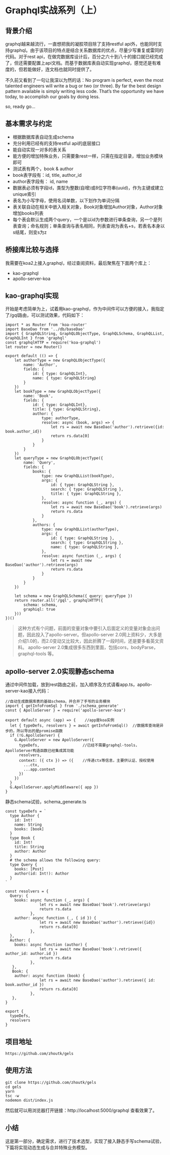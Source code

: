 # Graphql实战系列（上）

## 背景介绍
  graphql越来越流行，一直想把我的凝胶项目除了支持restful api外，也能同时支持graphql。由于该项目的特点是结合关系数据库的优点，尽量少写重复或雷同的代码。对于rest api，在做完数据库设计后，百分之六十到八十的接口就已经完成了，但还需要配置上api文档。而基于数据库表自动实现graphql，感觉还是有难度的，但若能做好，连文档也就同时提供了。  
    
  不久前又看到了一句让我深以为然的话：No program is perfect, even the most talented engineers will write a bug or two (or three). By far the best design pattern available is simply writing less code. That’s the opportunity we have today, to accomplish our goals by doing less.  
  
so, ready go...

## 基本需求与约定
- 根据数据库表自动生成schema
- 充分利用已经有的支持restful api的底层接口
- 能自动实现一对多的表关系
- 能方便的增加特殊业务，只需要象rest一样，只需在指定目录，增加业务模块即可
- 测试表有两个，book & author
- book表字段有：id, title, author_id
- author表字段有： id, name
- 数据表必须有字段id，类型为整数(自增)或8位字符串(uuid)，作为主键或建立unique索引
- 表名为小写字母，使用名词单数，以下划作为单词分隔
- 表关联自动在相关中嵌入相关对象，Book对象增加Author对象，Author对象增加books列表
- 每个表会默认生成两个query，一个是以id为参数进行单条查询，另一个是列表查询；命名规则；单条查询与表名相同，列表查询为表名+s，若表名本身以s结尾，则变s为z

## 桥接库比较与选择
我需要在koa2上接入graphql，经过查阅资料，最后聚焦在下面两个库上：
- kao-graphql
- apollo-server-koa

## kao-graphql实现

开始是考虑简单为上，试着用kao-graphql，作为中间件可以方便的接入，我指定了/gql路由，可以测试效果，代码如下：
```
import * as Router from 'koa-router'
import BaseDao from '../db/baseDao'
import { GraphQLString, GraphQLObjectType, GraphQLSchema, GraphQLList, GraphQLInt } from 'graphql'
const graphqlHTTP = require('koa-graphql')
let router = new Router()

export default (() => {
    let authorType = new GraphQLObjectType({
        name: 'Author',
        fields: {
            id: { type: GraphQLInt},
            name: { type: GraphQLString}
        }
    })
    let bookType = new GraphQLObjectType({
        name: 'Book',
        fields: {
            id: { type: GraphQLInt},
            title: { type: GraphQLString},
            author: { 
                type: authorType,
                resolve: async (book, args) => {
                    let rs = await new BaseDao('author').retrieve({id: book.author_id})
                    return rs.data[0]
                }
            }
        }
    })
    let queryType = new GraphQLObjectType({
        name: 'Query',
        fields: {
            books: {
                type: new GraphQLList(bookType),
                args: {
                    id: { type: GraphQLString },
                    search: { type: GraphQLString },
                    title: { type: GraphQLString },
                },
                resolve: async function (_, args) {
                    let rs = await new BaseDao('book').retrieve(args)
                    return rs.data
                }
            },
            authors: {
                type: new GraphQLList(authorType),
                args: {
                    id: { type: GraphQLString },
                    search: { type: GraphQLString },
                    name: { type: GraphQLString },
                },
                resolve: async function (_, args) {
                    let rs = await new BaseDao('author').retrieve(args)
                    return rs.data
                }
            }
        }
    })

    let schema = new GraphQLSchema({ query: queryType })
    return router.all('/gql', graphqlHTTP({
        schema: schema,
        graphiql: true
    }))
})() 
```
> 这种方式有个问题，前面的变量对象中要引入后面定义的变量对象会出问题，因此投入了apollo-server。但apollo-server 2.0网上资料少，大多是介绍1.0的，而2.0变动又比较大，因此折腾了一段时间，还是要多看英文资料。
> apollo-server 2.0集成很多东西到里面，包括cors，bodyParse，graphql-tools 等。

## apollo-server 2.0实现静态schema

通过中间件加载，放到rest路由之前，加入顺序及方式请看app.ts，apollo-server-kao接入代码：
```
//自动生成数据库表的基础schema，并合并了手写的业务模块
import { getInfoFromSql } from './schema_generate'
const { ApolloServer } = require('apollo-server-koa')

export default async (app) => {    //app是koa实例
  let { typeDefs, resolvers } = await getInfoFromSql()  //数据库查询是异步的，所以导出的是promise函数
  if (!G.ApolloServer) {
    G.ApolloServer = new ApolloServer({
      typeDefs,                   //已经不需要graphql-tools，ApolloServer构造函数已经集成其功能
      resolvers,
      context: ({ ctx }) => ({    //传递ctx等信息，主要供认证、授权使用
        ...ctx,
        ...app.context
      })
    })
  }
  G.ApolloServer.applyMiddleware({ app })
}
```

静态schema试验，schema_generate.ts

```
const typeDefs = `
  type Author {
    id: Int!
    name: String
    books: [book]
  }
  type Book {
    id: Int!
    title: String
    author: Author
  }
  # the schema allows the following query:
  type Query {
    books: [Post]
    author(id: Int!): Author
  }
`

const resolvers = {
  Query: {
    books: async function (_, args) {
               let rs = await new BaseDao('book').retrieve(args)
               return rs.data
           },
    author: async function (_, { id }) {
               let rs = await new BaseDao('author').retrieve({id})
               return rs.data[0]
           },
  },
  Author: {
    books: async function (author) {
               let rs = await new BaseDao('book').retrieve({ author_id: author.id })
               return rs.data
           },
   },
   Book: {
    author: async function (book) {
               let rs = await new BaseDao('author').retrieve({ id: book.author_id })
               return rs.data[0]
           },
   },
}

export {
  typeDefs,
  resolvers
}

```

## 项目地址
```
https://github.com/zhoutk/gels
```
## 使用方法
```
git clone https://github.com/zhoutk/gels
cd gels
yarn
tsc -w
nodemon dist/index.js
```
然后就可以用浏览器打开链接：http://localhost:5000/graphql 查看效果了。

## 小结
这是第一部分，确定需求，进行了技术选型，实现了接入静态手写schema试验，下篇将实现动态生成与合并特殊业务模型。
